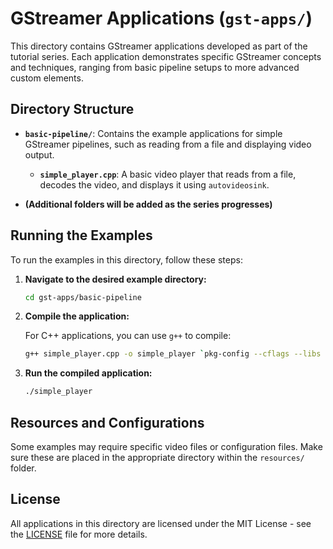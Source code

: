 # GStreamer Applications (`gst-apps/`)

This directory contains GStreamer applications developed as part of the tutorial series. Each application demonstrates specific GStreamer concepts and techniques, ranging from basic pipeline setups to more advanced custom elements.

## Directory Structure

- **`basic-pipeline/`**: Contains the example applications for simple GStreamer pipelines, such as reading from a file and displaying video output.
  - **`simple_player.cpp`**: A basic video player that reads from a file, decodes the video, and displays it using `autovideosink`.

- **(Additional folders will be added as the series progresses)**

## Running the Examples

To run the examples in this directory, follow these steps:

1. **Navigate to the desired example directory:**

   ```bash
   cd gst-apps/basic-pipeline
   ```

2. **Compile the application:**

   For C++ applications, you can use `g++` to compile:

   ```bash
   g++ simple_player.cpp -o simple_player `pkg-config --cflags --libs gstreamer-1.0`
   ```

3. **Run the compiled application:**

   ```bash
   ./simple_player
   ```

## Resources and Configurations

Some examples may require specific video files or configuration files. Make sure these are placed in the appropriate directory within the `resources/` folder.

## License

All applications in this directory are licensed under the MIT License - see the [LICENSE](../LICENSE) file for more details.